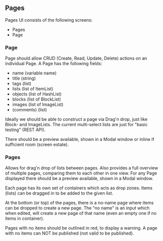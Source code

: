Pages
-----

Pages UI consists of the following screens:

-	Pages
-	Page

### Page

Page should allow CRUD (Create, Read, Update, Delete) actions on an individual Page. A Page has the following fields:

-	name (variable name)
-	title (string)
-	tags (list)
-	lists (list of ItemList)
-	objects (list of HashList)
-	blocks (list of BlockList)
-	images (list of ImageList)
-	(comments) (list)

Ideally we should be able to construct a page via Drag'n drop, just like Block- and ImageLists. The current multi-select lists are just for "basic testing" (REST API).

There should be a preview available, shown in a Modal window or inline if sufficient room (screen estate).

### Pages

Allows for drag'n drop of lists between pages. Also provides a full overview of multiple pages, comparing them to each other in one view. For any Page displayed there should be a preview available, shown in a Modal window.

Each page has its own set of containers which acts as drop zones. Items (lists) can be dragged in to be added to the given list.

At the bottom (or top) of the pages, there is a no-name page where items can be dropped to create a new page. The "no name" is an input which when edited, will create a new page of that name (even an empty one if no items in container).

Pages with no items should be outlined in red, to display a warning. A page with no items can NOT be published (not valid to be published).
